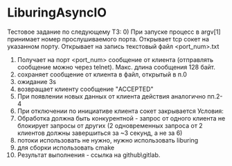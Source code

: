 # LiburingAsyncIO

Тестовое задание по следующему ТЗ:
0) При запуске процесс в argv[1] принимает номер прослушиваемого порта. Открывает tcp сокет на указанном порту. Открывает на запись текстовый файл <port_num>.txt
1) Получает на порт <port_num> сообщение от клиента (отправлять сообщение можно через telnet). Макс. длина сообщения 128 байт.
2) сохраняет сообщение от клиента в файл, открытый в п.0
3) ожидание 3s
4) возвращает клиенту сообщение "ACCEPTED"
5) При появлении новых данных от клиента действия аналогично пп.2-4
6) При отключении по инициативе клиента сокет закрывается
Условия:
1) Обработка должна быть конкурентной - запрос от одного клиента не блокирует запросы от других (2 одновременных запроса от 2 клиентов должны завершиться за ~3 секунд, а не за 6)
2) потоки использовать не нужно, нужно использовать liburing
3) для сборки использовать cmake
4) Результат выполнения - ссылка на github\gitlab.
